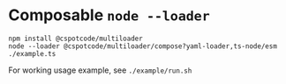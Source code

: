 # Composable `node --loader`

```shell
npm install @cspotcode/multiloader
node --loader @cspotcode/multiloader/compose?yaml-loader,ts-node/esm ./example.ts
```

For working usage example, see `./example/run.sh`

